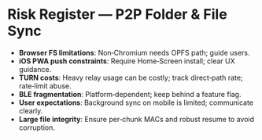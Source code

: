 # Risk Register — P2P Folder & File Sync

- **Browser FS limitations**: Non‑Chromium needs OPFS path; guide users.
- **iOS PWA push constraints**: Require Home‑Screen install; clear UX guidance.
- **TURN costs**: Heavy relay usage can be costly; track direct‑path rate; rate‑limit abuse.
- **BLE fragmentation**: Platform‑dependent; keep behind a feature flag.
- **User expectations**: Background sync on mobile is limited; communicate clearly.
- **Large file integrity**: Ensure per‑chunk MACs and robust resume to avoid corruption.

